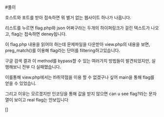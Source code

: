 #풀이

호스트와 포트를 받아 접속하면 뭐 별거 없는 웹사이트 하나가 나옵니다.

리스트를 누르면 flag.php와 json 어쩌구라는 두개의 하이퍼링크가 걸린 텍스트가 나오고, flag는 접속하면 deney됩니다.

이 flag.php 내용을 읽어야 하는데 문제파일을 다운받아 view.php의 내용을 보면, preg_match()를 이용해 flag라는 단어를 filtering하고있습니다.

구글 검색 결과 이 method를 bypass할 수 있는 여러가지 방법들이 발견되었지만, 실행해보니 전부 다 실패했습니다.

이를통해 view.php에서는 lfi취약점을 이용 할 수 없겠구나 싶어 main을 통해 flag를 얻을 수 있었습니.

그리고 이유는 모르겠지만 인코딩을 통해 값을 받지 않으면 can u see flag?라는 문자열이 보이고 real flag는 안보입니다

[] 